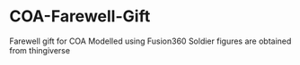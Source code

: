# COA-Farewell-Gift
Farewell gift for COA 
Modelled using Fusion360
Soldier figures are obtained from thingiverse
